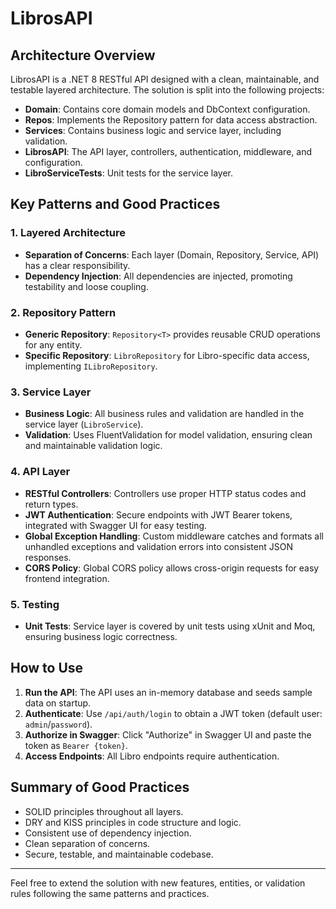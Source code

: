 # LibrosAPI

## Architecture Overview

LibrosAPI is a .NET 8 RESTful API designed with a clean, maintainable, and testable layered architecture. The solution is split into the following projects:

- **Domain**: Contains core domain models and DbContext configuration.
- **Repos**: Implements the Repository pattern for data access abstraction.
- **Services**: Contains business logic and service layer, including validation.
- **LibrosAPI**: The API layer, controllers, authentication, middleware, and configuration.
- **LibroServiceTests**: Unit tests for the service layer.

## Key Patterns and Good Practices

### 1. Layered Architecture
- **Separation of Concerns**: Each layer (Domain, Repository, Service, API) has a clear responsibility.
- **Dependency Injection**: All dependencies are injected, promoting testability and loose coupling.

### 2. Repository Pattern
- **Generic Repository**: `Repository<T>` provides reusable CRUD operations for any entity.
- **Specific Repository**: `LibroRepository` for Libro-specific data access, implementing `ILibroRepository`.

### 3. Service Layer
- **Business Logic**: All business rules and validation are handled in the service layer (`LibroService`).
- **Validation**: Uses FluentValidation for model validation, ensuring clean and maintainable validation logic.

### 4. API Layer
- **RESTful Controllers**: Controllers use proper HTTP status codes and return types.
- **JWT Authentication**: Secure endpoints with JWT Bearer tokens, integrated with Swagger UI for easy testing.
- **Global Exception Handling**: Custom middleware catches and formats all unhandled exceptions and validation errors into consistent JSON responses.
- **CORS Policy**: Global CORS policy allows cross-origin requests for easy frontend integration.

### 5. Testing
- **Unit Tests**: Service layer is covered by unit tests using xUnit and Moq, ensuring business logic correctness.

## How to Use
1. **Run the API**: The API uses an in-memory database and seeds sample data on startup.
2. **Authenticate**: Use `/api/auth/login` to obtain a JWT token (default user: `admin`/`password`).
3. **Authorize in Swagger**: Click "Authorize" in Swagger UI and paste the token as `Bearer {token}`.
4. **Access Endpoints**: All Libro endpoints require authentication.

## Summary of Good Practices
- SOLID principles throughout all layers.
- DRY and KISS principles in code structure and logic.
- Consistent use of dependency injection.
- Clean separation of concerns.
- Secure, testable, and maintainable codebase.

---

Feel free to extend the solution with new features, entities, or validation rules following the same patterns and practices.
